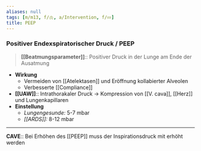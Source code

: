 ```yaml
---
aliases: null
tags: [m/m13, f/🫁, a/Intervention, f/💤]
title: PEEP
---
```

### Positiver Endexspiratorischer Druck / PEEP
> **[[Beatmungsparameter]]**:: Positiver Druck in der Lunge am Ende der Ausatmung
- **Wirkung**
	- Vermeiden von [[Atelektasen]] und Eröffnung kollabierter Alveolen
	- Verbesserte [[Compliance]]
- **[[UAW]]**:: Intrathorakaler Druck → Kompression von [[V. cava]], [[Herz]] und Lungenkapillaren
- **Einstellung**
	- *Lungengesunde:* 5-7 mbar
	- *[[ARDS]]:* 8-12 mbar
---
**CAVE**:: Bei Erhöhen des [[PEEP]] muss der Inspirationsdruck mit erhöht werden